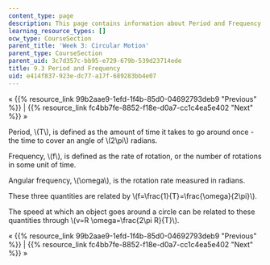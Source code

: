 ```yaml
---
content_type: page
description: This page contains information about Period and Frequency.
learning_resource_types: []
ocw_type: CourseSection
parent_title: 'Week 3: Circular Motion'
parent_type: CourseSection
parent_uid: 3c7d357c-bb95-e729-679b-539d23714ede
title: 9.3 Period and Frequency
uid: e414f837-923e-dc77-a17f-689283bb4e07
---
```


« {{% resource_link 99b2aae9-1efd-1f4b-85d0-04692793deb9 "Previous" %}} | {{% resource_link fc4bb7fe-8852-f18e-d0a7-cc1c4ea5e402 "Next" %}} »

Period, \\(T\\), is defined as the amount of time it takes to go around once - the time to cover an angle of \\(2\\pi\\) radians.

Frequency, \\(f\\), is defined as the rate of rotation, or the number of rotations in some unit of time.

Angular frequency, \\(\\omega\\), is the rotation rate measured in radians.

These three quantities are related by \\(f=\\frac{1}{T}=\\frac{\\omega}{2\\pi}\\).

The speed at which an object goes around a circle can be related to these quantities through \\(v=R \\omega=\\frac{2\\pi R}{T}\\).

« {{% resource_link 99b2aae9-1efd-1f4b-85d0-04692793deb9 "Previous" %}} | {{% resource_link fc4bb7fe-8852-f18e-d0a7-cc1c4ea5e402 "Next" %}} »